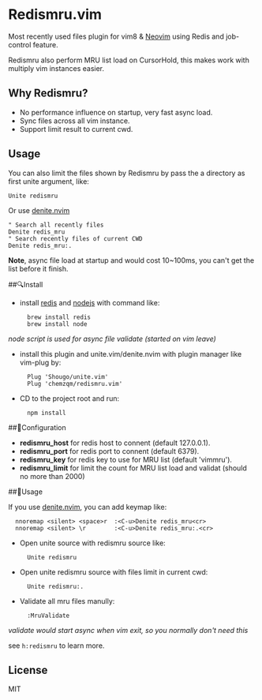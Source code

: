 # Redismru.vim

Most recently used files plugin for vim8 & [Neovim](https://github.com/neovim/neovim)
using Redis and job-control feature.

Redismru also perform MRU list load on CursorHold, this makes work with multiply
vim instances easier.

## Why Redismru?

* No performance influence on startup, very fast async load.
* Sync files across all vim instance.
* Support limit result to current cwd.

## Usage

You can also limit the files shown by Redismru by pass the a directory as first
unite argument, like:

``` vim
Unite redismru
```

Or use [denite.nvim](https://github.com/Shougo/denite.nvim)

``` vim
" Search all recently files
Denite redis_mru
" Search recently files of current CWD
Denite redis_mru:.
```

**Note**, async file load at startup and would cost 10~100ms, you
can't get the list before it finish.

##🔍Install

* install [redis](https://redis.io/) and [nodejs](https://nodejs.org) with command like:

        brew install redis
        brew install node

_node script is used for async file validate (started on vim leave)_

* install this plugin and unite.vim/denite.nvim with plugin manager like vim-plug by:

        Plug 'Shougo/unite.vim'
        Plug 'chemzqm/redismru.vim'

* CD to the project root and run:

        npm install

##🚧Configuration

* **redismru_host** for redis host to connent (default 127.0.0.1).
* **redismru_port** for redis port to connent (default 6379).
* **redismru_key** for redis key to use for MRU list (default 'vimmru').
* **redismru_limit** for limit the count for MRU list load and validat
  (should no more than 2000)

##🍚Usage

If you use [denite.nvim](https://github.com/Shougo/denite.nvim), you can add
keymap like:

      nnoremap <silent> <space>r  :<C-u>Denite redis_mru<cr>
      nnoremap <silent> \r        :<C-u>Denite redis_mru:.<cr>

* Open unite source with redismru source like:

        Unite redismru

* Open unite redismru source with files limit in current cwd:

        Unite redismru:.

* Validate all mru files manully:

        :MruValidate

_validate would start async when vim exit, so you normally don't need this_

see `h:redismru` to learn more.

## License

MIT
